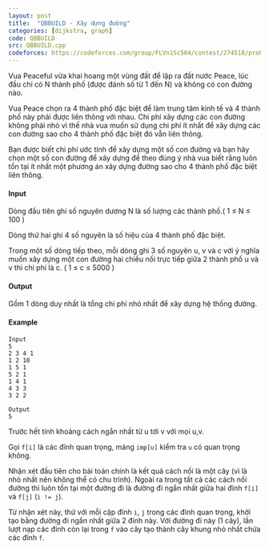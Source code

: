 ```yaml
---
layout: post
title:  "QBBUILD - Xây dựng đường"
categories: [dijkstra, graph]
code: QBBUILD
src: QBBUILD.cpp
codeforces: https://codeforces.com/group/FLVn1Sc504/contest/274518/problem/I
---
```




  


Vua Peaceful vừa khai hoang một vùng đất để lập ra đất nước Peace, lúc đầu chỉ có N thành phố (được đánh số từ 1 đến N) và không có con đường nào.

Vua Peace chọn ra 4 thành phố đặc biệt để làm trung tâm kinh tế và 4 thành phố này phải được liên thông với nhau. Chi phí xây dựng các con đường không phải nhỏ vì thế nhà vua muốn sử dụng chi phí ít nhất để xây dựng các con đường sao cho 4 thành phố đặc biệt đó vẫn liên thông.

Bạn được biết chi phí ước tính để xây dựng một số con đường và bạn hãy chọn một số con đường để xây dựng để theo đúng ý nhà vua biết rằng luôn tồn tại ít nhất một phương án xây dựng đường sao cho 4 thành phố đặc biệt liên thông.

#### Input

Dòng đầu tiên ghi số nguyên dương N là số lượng các thành phố.( 1 ≤ N ≤ 100 )

Dòng thứ hai ghi 4 số nguyên là số hiệu của 4 thành phố đặc biệt.

Trong một số dòng tiếp theo, mỗi dòng ghi 3 số nguyên u, v và c với ý nghĩa muốn xây dựng một con đường hai chiều nối trực tiếp giữa 2 thành phố u và v thì chi phí là c. ( 1 ≤ c ≤ 5000 )

#### Output

Gồm 1 dòng duy nhất là tổng chi phí nhỏ nhất để xây dựng hệ thống đường.

#### Example

```
Input
5
2 3 4 1
1 2 10
1 5 1
5 2 1
1 4 1
4 3 3
3 2 2

Output
5

```

<!--more-->



Trước hết tính khoảng cách ngắn nhất từ u tới v với mọi u,v. 

Gọi `f[i]` là các đỉnh quan trọng, mảng `imp[u]` kiểm tra `u` có quan trọng không.

Nhận xét đầu tiên cho bài toán chính là kết quả cách nối là một cây (vì là nhỏ nhất nên không thể có chu trình). Ngoài ra trong tất cả các cách nối đường thì luôn tồn tại một đường đi là đường đi ngắn nhất giữa hai đỉnh `f[i]` và `f[j]` (`i != j`).

Từ nhận xét này, thử với mỗi cặp đỉnh `i`, `j` trong các đỉnh quan trọng, khởi tạo bằng đường đi ngắn nhất giữa 2 đỉnh này. Với đường đi này (1 cây), lần lượt nạp các đỉnh còn lại trong `f` vào cây tạo thành cây khung nhỏ nhất chứa các đỉnh `f`.
